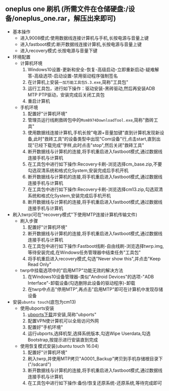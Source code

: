 ## oneplus one 刷机 (所需文件在仓储硬盘:/设备/oneplus_one.rar，解压出来即可)
* 基本操作 
    * 进入9008模式:使用数据线连接计算机与手机,长按电源与音量上键
    * 进入fastboot模式:断开数据线连接计算机,长按电源与音量上键
    * 进入recovery模式:长按电源与音量下键
* 环境配置
    * 计算机环境
        1. Windows10设置-更新和安全-恢复-高级启动-立即重新启动-疑难解答-高级选项-启动设置-禁用驱动程序强制签名
        1. 在计算机上安装`一加万能工具包5.3.exe`,简称"工具包"
        1. 运行工具包，进行如下操作：驱动安装-黑砖驱动,然后再安装ADB MTP PTP驱动，安装完成后关闭工具包
        1. 重启计算机
    * 手机环境
        1. 配置好"计算机环境"
        1. 管理员运行线刷救砖包中的`Msm8974DownloadTool.exe`,简称"救砖工具"
        1. 使用数据线连接计算机,手机长按"电源+音量加键"直到计算机发现新设备,此时"救砖工具"的设备类型中出现"Com设备"行,点击start,直到出现"已经下载完成"字样,此时点击"stop",然后关闭"救砖工具"
        1. 断开数据线与计算机的连接,将手机重启进入fastboot模式,通过数据线连接手机与计算机
        1. 在工具包中进行如下操作:Recovery卡刷-浏览选择cm_base.zip,不要勾选双清系统和格式化System,安装完成后手机开机
        1. 断开数据线与计算机的连接,将手机重启进入fastboot模式,通过数据线连接手机与计算机
        1. 在工具包中进行如下操作:Recovery卡刷-浏览选择cm13.zip,勾选双清系统和格式化System,安装完成后手机开机
        1. 断开数据线与计算机的连接,将手机重启进入fastboot模式,通过数据线连接手机与计算机
* 刷入twrp(可在"recovery模式"下使用MTP连接计算机传输文件)
    * 刷入步骤
        1. 配置好"计算机环境"
        1. 断开数据线与计算机的连接,将手机重启进入fastboot模式,通过数据线连接手机与计算机
        1. 在工具包中进行如下操作:Fastboot线刷-自由线刷-浏览选择twrp.img,等待安装完成,在Windows任务管理器中结束任务"工具包"
        1. 将手机重启进入recovery模式,勾选"Never show this",并点击"Keep Read Only"
    * twrp中挂载选项中的"启用MTP"功能无效的解决方法
        1. 在Windows10设备管理器-类似"Android Devices"的选项-"ADB Interface"-卸载设备(勾选删除此设备的驱动程序)-卸载
        1. 在twrp中点击"停用MTP",再点击"启用MTP"即可在计算机中发现存储设备
* 安装`ubuntu touch`(底包为cm13)
    * 使用ubports安装
        1. [ubports下载](https://devices.ubuntu-touch.io/device/bacon/)并安装,简称"ubports"
        1. 配置VPN使计算机可以全局访问外网
        1. 配置好"手机环境"
        1. 运行ubports,选择机型,选择系统版本,勾选Wipe Userdata,勾选Bootstrap,按提示进行安装直到完成 
    * 使用恢复模式安装(ubuntu touch 16.04)
        1. 配置好"计算机环境"
        1. 刷入twrp,并使用MTP拷贝"A0001_Backup"拷贝到手机存储根目录下("/sdcard")
        1. 断开数据线与计算机的连接,将手机重启进入fastboot模式,通过数据线连接手机与计算机
        1. 在工具包中进行如下操作:备份/恢复还原系统-还原系统,等待完成即可
    
